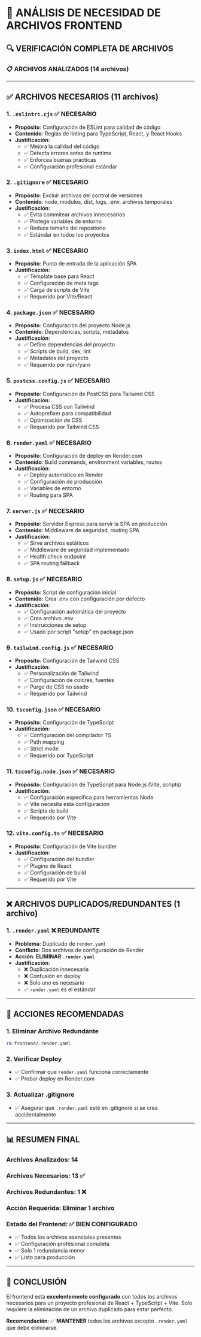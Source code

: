 # 📁 ANÁLISIS DE NECESIDAD DE ARCHIVOS FRONTEND

## 🔍 **VERIFICACIÓN COMPLETA DE ARCHIVOS**

### **📋 ARCHIVOS ANALIZADOS (14 archivos)**

---

## ✅ **ARCHIVOS NECESARIOS (11 archivos)**

### **1. `.eslintrc.cjs`** ✅ **NECESARIO**
- **Propósito**: Configuración de ESLint para calidad de código
- **Contenido**: Reglas de linting para TypeScript, React, y React Hooks
- **Justificación**: 
  - ✅ Mejora la calidad del código
  - ✅ Detecta errores antes de runtime
  - ✅ Enforcea buenas prácticas
  - ✅ Configuración profesional estándar

### **2. `.gitignore`** ✅ **NECESARIO**
- **Propósito**: Excluir archivos del control de versiones
- **Contenido**: node_modules, dist, logs, .env, archivos temporales
- **Justificación**:
  - ✅ Evita commitear archivos innecesarios
  - ✅ Protege variables de entorno
  - ✅ Reduce tamaño del repositorio
  - ✅ Estándar en todos los proyectos

### **3. `index.html`** ✅ **NECESARIO**
- **Propósito**: Punto de entrada de la aplicación SPA
- **Justificación**:
  - ✅ Template base para React
  - ✅ Configuración de meta tags
  - ✅ Carga de scripts de Vite
  - ✅ Requerido por Vite/React

### **4. `package.json`** ✅ **NECESARIO**
- **Propósito**: Configuración del proyecto Node.js
- **Contenido**: Dependencias, scripts, metadatos
- **Justificación**:
  - ✅ Define dependencias del proyecto
  - ✅ Scripts de build, dev, lint
  - ✅ Metadatos del proyecto
  - ✅ Requerido por npm/yarn

### **5. `postcss.config.js`** ✅ **NECESARIO**
- **Propósito**: Configuración de PostCSS para Tailwind CSS
- **Justificación**:
  - ✅ Procesa CSS con Tailwind
  - ✅ Autoprefixer para compatibilidad
  - ✅ Optimización de CSS
  - ✅ Requerido por Tailwind CSS

### **6. `render.yaml`** ✅ **NECESARIO**
- **Propósito**: Configuración de deploy en Render.com
- **Contenido**: Build commands, environment variables, routes
- **Justificación**:
  - ✅ Deploy automático en Render
  - ✅ Configuración de producción
  - ✅ Variables de entorno
  - ✅ Routing para SPA

### **7. `server.js`** ✅ **NECESARIO**
- **Propósito**: Servidor Express para servir la SPA en producción
- **Contenido**: Middleware de seguridad, routing SPA
- **Justificación**:
  - ✅ Sirve archivos estáticos
  - ✅ Middleware de seguridad implementado
  - ✅ Health check endpoint
  - ✅ SPA routing fallback

### **8. `setup.js`** ✅ **NECESARIO**
- **Propósito**: Script de configuración inicial
- **Contenido**: Crea .env con configuración por defecto
- **Justificación**:
  - ✅ Configuración automática del proyecto
  - ✅ Crea archivo .env
  - ✅ Instrucciones de setup
  - ✅ Usado por script "setup" en package.json

### **9. `tailwind.config.js`** ✅ **NECESARIO**
- **Propósito**: Configuración de Tailwind CSS
- **Justificación**:
  - ✅ Personalización de Tailwind
  - ✅ Configuración de colores, fuentes
  - ✅ Purge de CSS no usado
  - ✅ Requerido por Tailwind

### **10. `tsconfig.json`** ✅ **NECESARIO**
- **Propósito**: Configuración de TypeScript
- **Justificación**:
  - ✅ Configuración del compilador TS
  - ✅ Path mapping
  - ✅ Strict mode
  - ✅ Requerido por TypeScript

### **11. `tsconfig.node.json`** ✅ **NECESARIO**
- **Propósito**: Configuración de TypeScript para Node.js (Vite, scripts)
- **Justificación**:
  - ✅ Configuración específica para herramientas Node
  - ✅ Vite necesita esta configuración
  - ✅ Scripts de build
  - ✅ Requerido por Vite

### **12. `vite.config.ts`** ✅ **NECESARIO**
- **Propósito**: Configuración de Vite bundler
- **Justificación**:
  - ✅ Configuración del bundler
  - ✅ Plugins de React
  - ✅ Configuración de build
  - ✅ Requerido por Vite

---

## ❌ **ARCHIVOS DUPLICADOS/REDUNDANTES (1 archivo)**

### **1. `.render.yaml`** ❌ **REDUNDANTE**
- **Problema**: Duplicado de `render.yaml`
- **Conflicto**: Dos archivos de configuración de Render
- **Acción**: **ELIMINAR `.render.yaml`**
- **Justificación**:
  - ❌ Duplicación innecesaria
  - ❌ Confusión en deploy
  - ❌ Solo uno es necesario
  - ✅ `render.yaml` es el estándar

---

## 🔧 **ACCIONES RECOMENDADAS**

### **1. Eliminar Archivo Redundante**
```bash
rm frontend/.render.yaml
```

### **2. Verificar Deploy**
- ✅ Confirmar que `render.yaml` funciona correctamente
- ✅ Probar deploy en Render.com

### **3. Actualizar .gitignore**
- ✅ Asegurar que `.render.yaml` esté en .gitignore si se crea accidentalmente

---

## 📊 **RESUMEN FINAL**

### **Archivos Analizados**: 14
### **Archivos Necesarios**: 13 ✅
### **Archivos Redundantes**: 1 ❌
### **Acción Requerida**: Eliminar 1 archivo

### **Estado del Frontend**: ✅ **BIEN CONFIGURADO**
- ✅ Todos los archivos esenciales presentes
- ✅ Configuración profesional completa
- ✅ Solo 1 redundancia menor
- ✅ Listo para producción

---

## 🎯 **CONCLUSIÓN**

El frontend está **excelentemente configurado** con todos los archivos necesarios para un proyecto profesional de React + TypeScript + Vite. Solo requiere la eliminación de un archivo duplicado para estar perfecto.

**Recomendación**: ✅ **MANTENER** todos los archivos excepto `.render.yaml` que debe eliminarse.
